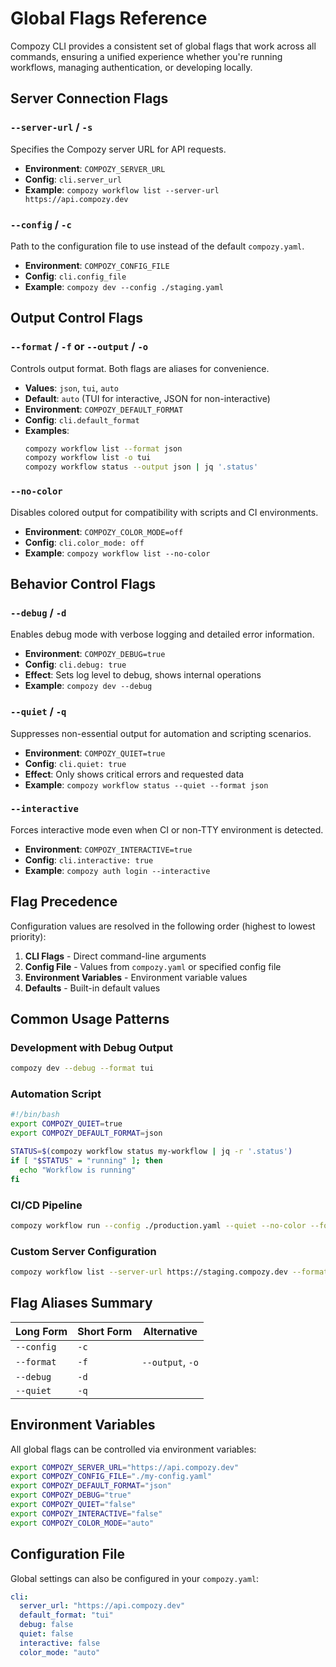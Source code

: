 # Global Flags Reference

Compozy CLI provides a consistent set of global flags that work across all commands, ensuring a unified experience whether you're running workflows, managing authentication, or developing locally.

## Server Connection Flags

### `--server-url` / `-s`

Specifies the Compozy server URL for API requests.

- **Environment**: `COMPOZY_SERVER_URL`
- **Config**: `cli.server_url`
- **Example**: `compozy workflow list --server-url https://api.compozy.dev`

### `--config` / `-c`

Path to the configuration file to use instead of the default `compozy.yaml`.

- **Environment**: `COMPOZY_CONFIG_FILE`
- **Config**: `cli.config_file`
- **Example**: `compozy dev --config ./staging.yaml`

## Output Control Flags

### `--format` / `-f` or `--output` / `-o`

Controls output format. Both flags are aliases for convenience.

- **Values**: `json`, `tui`, `auto`
- **Default**: `auto` (TUI for interactive, JSON for non-interactive)
- **Environment**: `COMPOZY_DEFAULT_FORMAT`
- **Config**: `cli.default_format`
- **Examples**:
  ```bash
  compozy workflow list --format json
  compozy workflow list -o tui
  compozy workflow status --output json | jq '.status'
  ```

### `--no-color`

Disables colored output for compatibility with scripts and CI environments.

- **Environment**: `COMPOZY_COLOR_MODE=off`
- **Config**: `cli.color_mode: off`
- **Example**: `compozy workflow list --no-color`

## Behavior Control Flags

### `--debug` / `-d`

Enables debug mode with verbose logging and detailed error information.

- **Environment**: `COMPOZY_DEBUG=true`
- **Config**: `cli.debug: true`
- **Effect**: Sets log level to debug, shows internal operations
- **Example**: `compozy dev --debug`

### `--quiet` / `-q`

Suppresses non-essential output for automation and scripting scenarios.

- **Environment**: `COMPOZY_QUIET=true`
- **Config**: `cli.quiet: true`
- **Effect**: Only shows critical errors and requested data
- **Example**: `compozy workflow status --quiet --format json`

### `--interactive`

Forces interactive mode even when CI or non-TTY environment is detected.

- **Environment**: `COMPOZY_INTERACTIVE=true`
- **Config**: `cli.interactive: true`
- **Example**: `compozy auth login --interactive`

## Flag Precedence

Configuration values are resolved in the following order (highest to lowest priority):

1. **CLI Flags** - Direct command-line arguments
2. **Config File** - Values from `compozy.yaml` or specified config file
3. **Environment Variables** - Environment variable values
4. **Defaults** - Built-in default values

## Common Usage Patterns

### Development with Debug Output

```bash
compozy dev --debug --format tui
```

### Automation Script

```bash
#!/bin/bash
export COMPOZY_QUIET=true
export COMPOZY_DEFAULT_FORMAT=json

STATUS=$(compozy workflow status my-workflow | jq -r '.status')
if [ "$STATUS" = "running" ]; then
  echo "Workflow is running"
fi
```

### CI/CD Pipeline

```bash
compozy workflow run --config ./production.yaml --quiet --no-color --format json
```

### Custom Server Configuration

```bash
compozy workflow list --server-url https://staging.compozy.dev --format json
```

## Flag Aliases Summary

| Long Form  | Short Form | Alternative      |
| ---------- | ---------- | ---------------- |
| `--config` | `-c`       |                  |
| `--format` | `-f`       | `--output`, `-o` |
| `--debug`  | `-d`       |                  |
| `--quiet`  | `-q`       |                  |

## Environment Variables

All global flags can be controlled via environment variables:

```bash
export COMPOZY_SERVER_URL="https://api.compozy.dev"
export COMPOZY_CONFIG_FILE="./my-config.yaml"
export COMPOZY_DEFAULT_FORMAT="json"
export COMPOZY_DEBUG="true"
export COMPOZY_QUIET="false"
export COMPOZY_INTERACTIVE="false"
export COMPOZY_COLOR_MODE="auto"
```

## Configuration File

Global settings can also be configured in your `compozy.yaml`:

```yaml
cli:
  server_url: "https://api.compozy.dev"
  default_format: "tui"
  debug: false
  quiet: false
  interactive: false
  color_mode: "auto"
```
